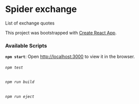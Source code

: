 # Spider exchange
List of exchange quotes

This project was bootstrapped with [Create React App](https://github.com/facebook/create-react-app).

### Available Scripts

**`npm start`**:
Open [http://localhost:3000](http://localhost:3000) to view it in the browser.
######  `npm test`
######  `npm run build`
######  `npm run eject`
